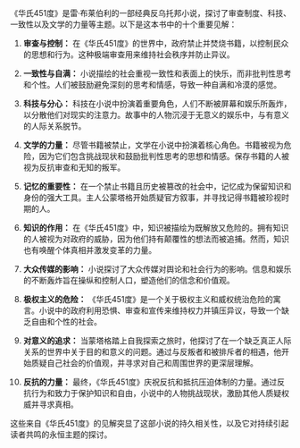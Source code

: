 《华氏451度》是雷·布莱伯利的一部经典反乌托邦小说，探讨了审查制度、科技、一致性以及文学的力量等主题。以下是这本书中的十个重要见解：

1. **审查与控制：** 在《华氏451度》的世界中，政府禁止并焚烧书籍，以控制民众的思想和行为。这种极端审查用来维持社会秩序并防止异议。

2. **一致性与自满：** 小说描绘的社会重视一致性和表面上的快乐，而非批判性思考和个性。人们被鼓励避免深刻的思考和情感，导致一种自满和冷漠的感觉。

3. **科技与分心：** 科技在小说中扮演着重要角色，人们不断被屏幕和娱乐所轰炸，以分散他们对现实的注意力。故事中的人物沉浸于无意义的娱乐中，与有意义的人际关系脱节。

4. **文学的力量：** 尽管书籍被禁止，文学在小说中扮演着核心角色。书籍被视为危险，因为它们包含挑战现状和鼓励批判性思考的思想和情感。保存书籍的人被视为反抗审查和无知的叛军。

5. **记忆的重要性：** 在一个禁止书籍且历史被篡改的社会中，记忆成为保留知识和身份的强大工具。主人公蒙塔格开始质疑官方叙事，并寻找记得书籍被珍视时期的人。

6. **知识的作用：** 在《华氏451度》中，知识被描绘为既解放又危险的。拥有知识的人被视为对政府的威胁，因为他们持有颠覆性的想法而被追捕。然而，知识也有唤醒个体真相并激发变革的力量。

7. **大众传媒的影响：** 小说探讨了大众传媒对舆论和社会行为的影响。信息和娱乐的不断轰炸旨在操纵和控制人口，塑造他们的信念和价值观。

8. **极权主义的危险：** 《华氏451度》是一个关于极权主义和威权统治危险的寓言。小说中的政府利用恐惧、审查和宣传来维持权力并镇压异议，导致一个缺乏自由和个性的社会。

9. **对意义的追求：** 当蒙塔格踏上自我探索之旅时，他探讨了在一个缺乏真正人际关系的世界中关于目的和意义的问题。通过与反叛者和被排斥者的相遇，他开始质疑自己社会的价值观，并寻求对自己和周围世界的更深层理解。

10. **反抗的力量：** 最终，《华氏451度》庆祝反抗和抵抗压迫体制的力量。通过反抗行为和致力于保护知识和自由，小说中的人物挑战现状，激励其他人质疑权威并寻求真相。

这些来自《华氏451度》的见解突显了这部小说的持久相关性，以及它对持续引起读者共鸣的永恒主题的探讨。